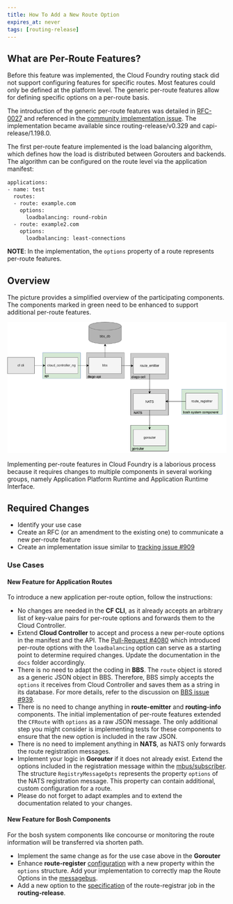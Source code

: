 ```yaml
---
title: How To Add a New Route Option
expires_at: never
tags: [routing-release]
---
```


## What are Per-Route Features?
Before this feature was implemented, the Cloud Foundry routing stack did not support configuring features for specific routes. Most features could only be defined at the platform level. The generic per-route features allow for defining specific options on a per-route basis. 

The introduction of the generic per-route features was detailed in [RFC-0027](https://github.com/cloudfoundry/community/blob/main/toc/rfc/rfc-0027-generic-per-route-features.md) and referenced in the [community implementation issue](https://github.com/cloudfoundry/community/issues/909). The implementation became available since routing-release/v0.329 and capi-release/1.198.0.

The first per-route feature implemented is the load balancing algorithm, which defines how the load is distributed between Gorouters and backends. The algorithm can be configured on the route level via the application manifest:
```
applications:
- name: test
  routes:
  - route: example.com
    options:
      loadbalancing: round-robin
  - route: example2.com
    options:
      loadbalancing: least-connections
```

**NOTE**: In the implementation, the `options` property of a route represents per-route features.

## Overview
The picture provides a simplified overview of the participating components. The components marked in green need to be enhanced to support additional per-route features.

![Overview of the participating components](images/components.png)

Implementing per-route features in Cloud Foundry is a laborious process because it requires changes to multiple components in several working groups, namely Application Platform Runtime and Application Runtime Interface.

## Required Changes

* Identify your use case
* Create an RFC (or an amendment to the existing one) to communicate a new per-route feature
* Create an implementation issue similar to [tracking issue #909](https://github.com/cloudfoundry/community/issues/909)

### Use Cases
#### New Feature for Application Routes 
To introduce a new application per-route option, follow the instructions:
* No changes are needed in the **CF CLI**, as it already accepts an arbitrary list of key-value pairs for per-route options and forwards them to the Cloud Controller.
* Extend **Cloud Controller** to accept and process a new per-route options in the manifest and the API. The [Pull-Request #4080](https://github.com/cloudfoundry/cloud_controller_ng/pull/4080/files) which introduced per-route options with the `loadbalancing` option can serve as a starting point to determine required changes. Update the documentation in the `docs` folder accordingly.
* There is no need to adapt the coding in **BBS**. The `route` object is stored as a generic JSON object in BBS. Therefore, BBS simply accepts the `options` it receives from Cloud Controller and saves them as a string in its database. For more details, refer to the discussion on [BBS issue #939](https://github.com/cloudfoundry/diego-release/issues/939).
* There is no need to change anything in **route-emitter** and **routing-info** components. The initial implementation of per-route features extended the `CFRoute` with `options` as a raw JSON message. The only additional step you might consider is implementing tests for these components to ensure that the new option is included in the raw JSON.
* There is no need to implement anything in **NATS**, as NATS only forwards the route registration messages.
* Implement your logic in **Gorouter** if it does not already exist. Extend the options included in the registration message within the [mbus/subscriber](https://github.com/cloudfoundry/gorouter/blob/b0d88bb6204cf28e476b4ee680a6f5a154885608/mbus/subscriber.go#L1). The structure `RegistryMessageOpts` represents the property `options` of the NATS registration message. This property can contain additional, custom configuration for a route.
* Please do not forget to adapt examples and to extend the documentation related to your changes.

#### New Feature for Bosh Components
For the bosh system components like concourse or monitoring the route information will be transferred via shorten path. 
* Implement the same change as for the use case above in the **Gorouter**
* Enhance **route-register** [configuration](https://github.com/cloudfoundry/route-registrar/blob/96bc622f89bb0366723086d5a5bf89e3ddfe5a39/config/config.go#L1) with a new property within the `options` structure. Add your implementation to correctly map the Route Options in the [messagebus](https://github.com/cloudfoundry/route-registrar/blob/96bc622f89bb0366723086d5a5bf89e3ddfe5a39/messagebus/messagebus.go#L1). 
* Add a new option to the [specification](https://github.com/cloudfoundry/routing-release/blob/65902515fc73bb7662b3d071c68ddc28a69e391c/jobs/route_registrar/spec#L146) of the route-registrar job in the **routing-release**.



